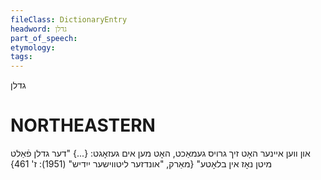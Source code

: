 ```yaml
---
fileClass: DictionaryEntry
headword: גדלן
part_of_speech: 
etymology: 
tags: 
---
```

גדלן

NORTHEASTERN
==============

און ווען איינער האָט זיך גרויס געמאַכט, האָט מען אים געזאָגט: {...} "דער גדלן פֿאַלט מיטן נאָז אין בלאָטע"
{מאַרק, "אונדזער ליטווישער ייִדיש" (1951): ז' 461}
